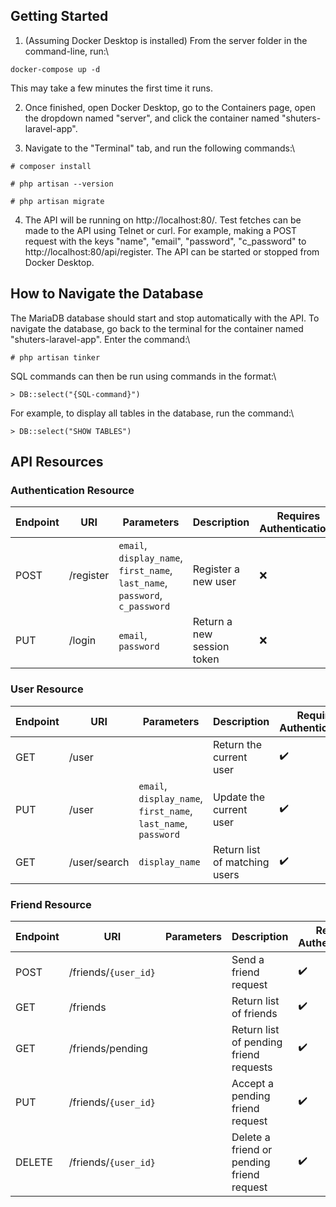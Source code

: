   

## Getting Started

  

1. (Assuming Docker Desktop is installed) From the server folder in the command-line, run:\

`docker-compose up -d`

This may take a few minutes the first time it runs.

2. Once finished, open Docker Desktop, go to the Containers page, open the dropdown named "server", and click the container named "shuters-laravel-app".

3. Navigate to the "Terminal" tab, and run the following commands:\

`# composer install`

`# php artisan --version`

`# php artisan migrate`

4. The API will be running on http://localhost:80/. Test fetches can be made to the API using Telnet or curl. For example, making a POST request with the keys "name", "email", "password", "c_password" to http://localhost:80/api/register. The API can be started or stopped from Docker Desktop.

  
  

## How to Navigate the Database

The MariaDB database should start and stop automatically with the API. To navigate the database, go back to the terminal for the container named "shuters-laravel-app". Enter the command:\

`# php artisan tinker`

SQL commands can then be run using commands in the format:\

`> DB::select("{SQL-command}")`

For example, to display all tables in the database, run the command:\

`> DB::select("SHOW TABLES")`


## API Resources


### Authentication Resource

| Endpoint | URI | Parameters | Description | Requires Authentication? |
|--|--|--|--|--|
| POST | /register | `email`, `display_name`, `first_name`, `last_name`, `password`, `c_password`| Register a new user | ❌ |
| PUT | /login | `email`, `password` | Return a new session token | ❌|


### User Resource

| Endpoint | URI | Parameters | Description | Requires Authentication? |
|--|--|--|--|--|
| GET | /user | | Return the current user | ✔️ |
| PUT | /user | `email`, `display_name`, `first_name`, `last_name`, `password` | Update the current user | ✔️ |
| GET | /user/search | `display_name` | Return list of matching users | ✔️ |

### Friend Resource

| Endpoint | URI | Parameters | Description | Requires Authentication? |
|--|--|--|--|--|
| POST | /friends/`{user_id}` | | Send a friend request | ✔️ |
| GET | /friends |  | Return list of friends | ✔️ |
| GET | /friends/pending |  | Return list of pending friend requests | ✔️ |
| PUT | /friends/`{user_id}` | | Accept a pending friend request | ✔️ |
| DELETE | /friends/`{user_id}` | | Delete a friend or pending friend request | ✔️ |